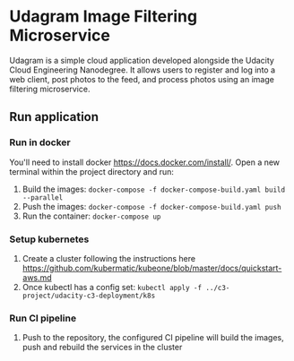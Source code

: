 # Udagram Image Filtering Microservice

Udagram is a simple cloud application developed alongside the Udacity Cloud Engineering Nanodegree. It allows users to register and log into a web client, post photos to the feed, and process photos using an image filtering microservice.



## Run application

### Run in docker
You'll need to install docker https://docs.docker.com/install/. Open a new terminal within the project directory and run:

1. Build the images: `docker-compose -f docker-compose-build.yaml build --parallel`
2. Push the images: `docker-compose -f docker-compose-build.yaml push`
3. Run the container: `docker-compose up`


### Setup kubernetes

1. Create a cluster following the instructions here https://github.com/kubermatic/kubeone/blob/master/docs/quickstart-aws.md
2. Once kubectl has a config set: `kubectl apply -f ../c3-project/udacity-c3-deployment/k8s`

### Run CI pipeline

1. Push to the repository, the configured CI pipeline will build the images, push and rebuild the services in the cluster